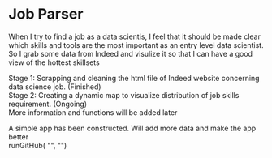 # Job Parser
When I try to find a job as a data scientis, I feel that it should be made clear which skills and tools are the most important as an entry level data scientist. So I grab some data from Indeed and visulize it so that I can have a good view of the hottest skillsets <br>

Stage 1: Scrapping and cleaning the html file of Indeed website concerning data science job. (Finished) <br>
Stage 2: Creating a dynamic map to visualize distribution of job skills requirement. (Ongoing) <br>
More information and functions will be added later

A simple app has been constructed. Will add more data and make the app better <br>
runGitHub( "<your repository name>", "<your user name>") 

